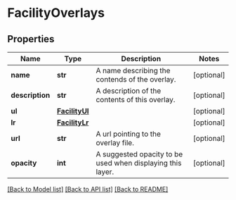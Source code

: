 # FacilityOverlays

## Properties
Name | Type | Description | Notes
------------ | ------------- | ------------- | -------------
**name** | **str** | A name describing the contends of the overlay. | [optional] 
**description** | **str** | A description of the contents of this overlay. | [optional] 
**ul** | [**FacilityUl**](FacilityUl.md) |  | [optional] 
**lr** | [**FacilityLr**](FacilityLr.md) |  | [optional] 
**url** | **str** | A url pointing to the overlay file. | [optional] 
**opacity** | **int** | A suggested opacity to be used when displaying this layer. | [optional] 

[[Back to Model list]](../README.md#documentation-for-models) [[Back to API list]](../README.md#documentation-for-api-endpoints) [[Back to README]](../README.md)

